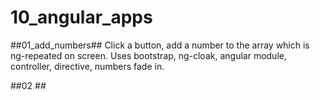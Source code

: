 # 10_angular_apps

##01_add_numbers##
Click a button, add a number to the array which is ng-repeated on screen.
Uses bootstrap, ng-cloak, angular module, controller, directive, numbers fade in.

##02 ##
